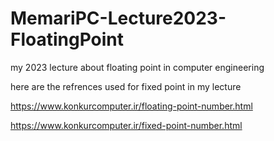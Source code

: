 # MemariPC-Lecture2023-FloatingPoint
my 2023 lecture about floating point in computer engineering

here are the refrences used for fixed point in my lecture

https://www.konkurcomputer.ir/floating-point-number.html

https://www.konkurcomputer.ir/fixed-point-number.html
